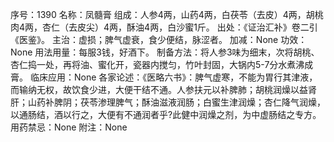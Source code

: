 序号：1390
名称：凤髓膏
组成：人参4两，山药4两，白茯苓（去皮）4两，胡桃肉4两，杏仁（去皮尖）4两，酥油4两，白沙蜜1斤。
出处：《证治汇补》卷二引《医鉴》。
主治：虚损；脾气虚衰，食少便结，脉涩者。
加减：None
功效：None
用法用量：每服3钱，好酒下。
制备方法：将人参3味为细末，次将胡桃、杏仁捣一处，再将油、蜜化开，瓷器内搅匀，竹叶封固，大锅内5-7分水煮沸成膏。
临床应用：None
各家论述：《医略六书》：脾气虚寒，不能为胃行其津液，而输纳无权，故饮食少进，大便干结不通。人参扶元以补脾肺；胡桃润燥以益肾肝；山药补脾阴；茯苓渗理脾气；酥油滋液润肠；白蜜生津润燥；杏仁降气润燥，以通肠结，酒以行之，大便有不通润者乎?此健中润燥之剂，为中虚肠结之专方。
用药禁忌：None
附注：None
